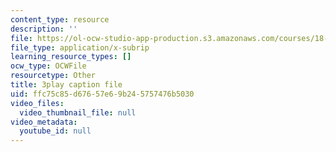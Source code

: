 ```yaml
---
content_type: resource
description: ''
file: https://ol-ocw-studio-app-production.s3.amazonaws.com/courses/18-03sc-differential-equations-fall-2011/ffc75c85d67657e69b245757476b5030_XDhJ8lVGbl8.vtt
file_type: application/x-subrip
learning_resource_types: []
ocw_type: OCWFile
resourcetype: Other
title: 3play caption file
uid: ffc75c85-d676-57e6-9b24-5757476b5030
video_files:
  video_thumbnail_file: null
video_metadata:
  youtube_id: null
---
```

